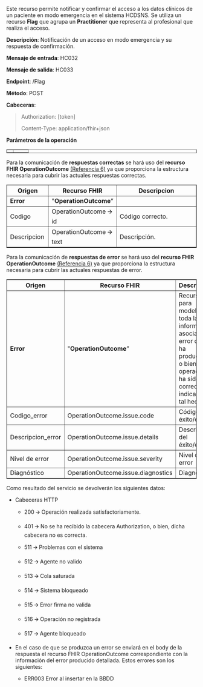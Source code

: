 <p>Este recurso permite notificar y confirmar el acceso a los datos
clínicos de un paciente en modo emergencia en el sistema HCDSNS. Se
utiliza un recurso <strong>Flag</strong> que agrupa un
<strong>Practitioner</strong> que representa al profesional que realiza
el acceso.</p>
<p><strong>Descripción</strong>: Notificación de un acceso en modo
emergencia y su respuesta de confirmación.</p>
<p><strong>Mensaje de entrada</strong>: HC032</p>
<p><strong>Mensaje de salida</strong>: HC033</p>
<p><strong>Endpoint</strong>: /Flag</p>
<p><strong>Método</strong>: POST</p>
<p><strong>Cabeceras</strong>:</p>
<blockquote>
<p>Authorization: [token]</p>
<p>Content-Type: application/fhir+json</p>
</blockquote>
<p><strong>Parámetros de la operación</strong></p>
<table border="1">
<colgroup>
<col style="width: 30%" />
<col style="width: 69%" />
</colgroup>
<tbody>
<tr>
<td></td>
<td style="text-align: left;"></td>
</tr>
</tbody>
</table>
<p>Para la comunicación de <strong>respuestas correctas</strong> se hará
uso del <strong>recurso FHIR OperationOutcome</strong> <a
href="#referencias">(Referencia 6)</a> ya que proporciona la estructura
necesaria para cubrir las actuales respuestas correctas.</p>
<table border="1">
<colgroup>
<col style="width: 22%" />
<col style="width: 32%" />
<col style="width: 44%" />
</colgroup>
<thead>
<tr>
<th style="text-align: center;"><strong>Origen</strong></th>
<th style="text-align: center;"><strong>Recurso FHIR</strong></th>
<th style="text-align: center;"><strong>Descripcion</strong></th>
</tr>
</thead>
<tbody>
<tr>
<td><strong>Error</strong></td>
<td>"<strong>OperationOutcome</strong>”</td>
<td></td>
</tr>
<tr>
<td>Codigo</td>
<td>OperationOutcome 🡪 id</td>
<td>Código correcto.</td>
</tr>
<tr>
<td>Descripcion</td>
<td>OperationOutcome 🡪 text</td>
<td>Descripción.</td>
</tr>
</tbody>
</table>
<p>Para la comunicación de <strong>respuestas de error</strong> se hará
uso del <strong>recurso FHIR OperationOutcome</strong> <a
href="#referencias">(Referencia 6)</a> ya que proporciona la estructura
necesaria para cubrir las actuales respuestas de error.</p>
<table border="1">
<colgroup>
<col style="width: 21%" />
<col style="width: 43%" />
<col style="width: 34%" />
</colgroup>
<thead>
<tr>
<th style="text-align: center;"><strong>Origen</strong></th>
<th style="text-align: center;"><strong>Recurso FHIR</strong></th>
<th style="text-align: center;"><strong>Descripcion</strong></th>
</tr>
</thead>
<tbody>
<tr>
<td><strong>Error</strong></td>
<td>"<strong>OperationOutcome</strong>”</td>
<td>Recurso para modelar toda la información asociada al error que se ha
producido, o bien si la operación ha sido correcta, indicando tal
hecho.</td>
</tr>
<tr>
<td>Codigo_error</td>
<td>OperationOutcome.issue.code</td>
<td>Código de éxito/error.</td>
</tr>
<tr>
<td>Descripcion_error</td>
<td>OperationOutcome.issue.details</td>
<td>Descripción del éxito/error.</td>
</tr>
<tr>
<td>Nivel de error</td>
<td>OperationOutcome.issue.severity</td>
<td>Nivel de error</td>
</tr>
<tr>
<td>Diagnóstico</td>
<td>OperationOutcome.issue.diagnostics</td>
<td>Diagnóstico</td>
</tr>
</tbody>
</table>
<p>Como resultado del servicio se devolverán los siguientes datos:</p>
<ul>
<li><p>Cabeceras HTTP</p>
<ul>
<li><p>200 🡪 Operación realizada satisfactoriamente.</p></li>
<li><p>401 🡪 No se ha recibido la cabecera Authorization, o bien, dicha
cabecera no es correcta.</p></li>
<li><p>511 🡪 Problemas con el sistema</p></li>
<li><p>512 🡪 Agente no valido</p></li>
<li><p>513 🡪 Cola saturada</p></li>
<li><p>514 🡪 Sistema bloqueado</p></li>
<li><p>515 🡪 Error firma no valida</p></li>
<li><p>516 🡪 Operación no registrada</p></li>
<li><p>517 🡪 Agente bloqueado</p></li>
</ul></li>
<li><p>En el caso de que se produzca un error se enviará en el body de
la respuesta el recurso FHIR OperationOutcome correspondiente con la
información del error producido detallada. Estos errores son los
siguientes:</p>
<ul>
<li><p>ERR003 Error al insertar en la BBDD</p></li>
</ul></li>
</ul>
